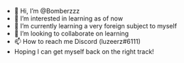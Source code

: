 - 👋 Hi, I’m @Bomberzzz
- 👀 I’m interested in learning as of now
- 🌱 I’m currently learning a very foreign subject to myself
- 💞️ I’m looking to collaborate on learning
- 📫 How to reach me Discord (luzeerz#6111)
- Hoping I can get myself back on the right track!

<!---
Bomberzzz/Bomberzzz is a ✨ special ✨ repository because its `README.md` (this file) appears on your GitHub profile.
You can click the Preview link to take a look at your changes.
--->
